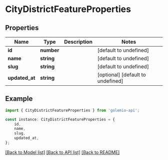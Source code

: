 # CityDistrictFeatureProperties


## Properties

Name | Type | Description | Notes
------------ | ------------- | ------------- | -------------
**id** | **number** |  | [default to undefined]
**name** | **string** |  | [default to undefined]
**slug** | **string** |  | [default to undefined]
**updated_at** | **string** |  | [optional] [default to undefined]

## Example

```typescript
import { CityDistrictFeatureProperties } from 'golemio-api';

const instance: CityDistrictFeatureProperties = {
    id,
    name,
    slug,
    updated_at,
};
```

[[Back to Model list]](../README.md#documentation-for-models) [[Back to API list]](../README.md#documentation-for-api-endpoints) [[Back to README]](../README.md)
